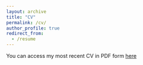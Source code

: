 ```yaml
---
layout: archive
title: "CV"
permalink: /cv/
author_profile: true
redirect_from:
  - /resume
---
```



You can access my most recent CV in PDF form [here](http://cindyjpang.github.io/files/CindyPang_CV_updated_05_02_23.pdf)